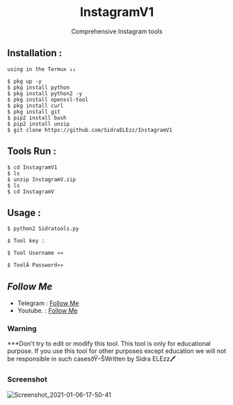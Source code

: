<h1 align="center">InstagramV1</h1>
<p align="center">Comprehensive Instagram tools</p>




## Installation :
```
using in the Termux ↓↓

$ pkg up -y
$ pkg install python
$ pkg install python2 -y
$ pkg install openssl-tool
$ pkg install curl 
$ pkg install git
$ pip2 install bash
$ pip2 install unzip
$ git clone https://github.com/SidraELEzz/InstagramV1
```

## Tools Run :
```
$ cd InstagramV1
$ ls
$ unzip InstagramV.zip
$ ls
$ cd InstagramV
```

## Usage :
```
$ python2 Sidratools.py
 
$ Tool key :

$ Tool Username »»

$ ToolÂ Password»»
```
## ***Follow Me***
* Telegram : [Follow Me](https://t.me/TT_RQ)
* Youtube. : [Follow Me](https://youtube.com/channel/UCzFviFYCOJI4IwhdVOQTqIw)

### Warning


***Don't try to edit or modify this tool. This tool is only for educational purpose. If you use this tool for other purposes except education we will not be responsible
 in such casesðŸ–ŠWritten by Sidra ELEzz🖊

### Screenshot
![Screenshot_2021-01-06-17-50-41](https://raw.githubusercontent.com/SidraELEzz/InstagramV1/main/Screenshot_2021-01-06-17-50-41.png?token=ASKBX7SZ2BWUTXYIFK3YSGS7634RU)

